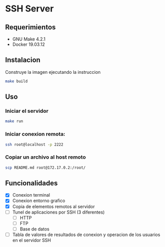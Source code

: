 # SSH Server

## Requerimientos

- GNU Make 4.2.1
- Docker 19.03.12


## Instalacion

Construye la imagen ejecutando la instruccion

```bash
make build
```

## Uso

### Iniciar el servidor

```bash
make run
```

### Iniciar conexion remota:

```bash
ssh root@localhost -p 2222
```

### Copiar un archivo al host remoto

```bash
scp README.md root@172.17.0.2:/root/ 
```

## Funcionalidades

- [X] Conexion terminal
- [X] Conexion entorno grafico
- [X] Copia de elementos remotos al servidor
- [ ] Tunel de aplicaciones por SSH (3 diferentes)
  - [ ] HTTP
  - [ ] FTP
  - [ ] Base de datos
- [ ] Tabla de valores de resultados de conexion y operacion de los usuarios en el servidor SSH

